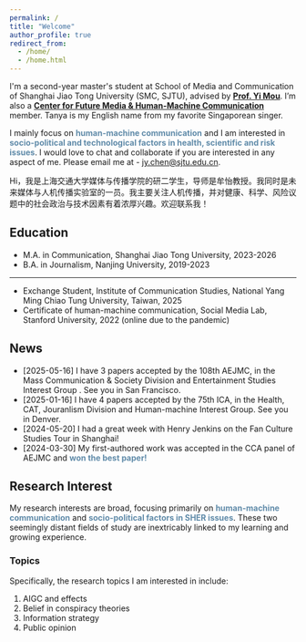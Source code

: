 ```yaml
---
permalink: /
title: "Welcome"
author_profile: true
redirect_from: 
  - /home/
  - /home.html
---
```

<style>
    /* 强制拓宽本页面的主内容区域 */
    .page__inner-wrap {
        max-width: 1600px !important;
    }

    /* 保留：为你名字创建的专属样式 */
    .my-name {
        color:#608ba9; /* shiwen Blue */
        font-weight: 700;  /* 粗体 */
    }
</style>



I'm a second-year master's student at School of Media and Communication of Shanghai Jiao Tong University  (SMC, SJTU), advised by **[Prof. Yi Mou](https://cfmhmc.github.io/yimou.github.io/)**. I’m also a **[Center for Future Media & Human-Machine Communication](https://cfmhmc.github.io/)** member. Tanya is my English name from my favorite Singaporean singer. 

I mainly focus on <span class="my-name">human-machine communication</span> and I am interested in <span class="my-name">socio-political and technological factors in health, scientific and risk issues</span>. I would love to chat and collaborate if you are interested in any aspect of me. Please email me at - jy.chen@sjtu.edu.cn.

Hi，我是上海交通大学媒体与传播学院的研二学生，导师是牟怡教授。我同时是未来媒体与人机传播实验室的一员。我主要关注人机传播，并对健康、科学、风险议题中的社会政治与技术因素有着浓厚兴趣。欢迎联系我！

## Education
- M.A. in Communication, Shanghai Jiao Tong University, 2023-2026
- B.A. in Journalism, Nanjing University, 2019-2023
 
***

- Exchange Student, Institute of Communication Studies, National Yang Ming Chiao Tung University, Taiwan, 2025
- Certificate of human-machine communication, Social Media Lab, Stanford University, 2022 (online due to the pandemic)

## News
* [2025-05-16] I have 3 papers accepted by the 108th AEJMC, in the Mass Communication & Society Division and Entertainment Studies Interest Group . See you in San Francisco.
* [2025-01-16] I have 4 papers accepted by the 75th ICA, in the Health, CAT, Jouranlism Division and Human-machine Interest Group. See you in Denver.
* [2024-05-20]  I had a great week with Henry Jenkins on the Fan Culture Studies Tour in Shanghai!
* [2024-03-30]  My first-authored work was accepted in the CCA panel of AEJMC and <span class="my-name">won the best paper!</span> 

## Research Interest
My research interests are broad, focusing primarily on <span class="my-name">human-machine communication</span> and <span class="my-name">socio-political factors in SHER issues</span>. These two seemingly distant fields of study are inextricably linked to my learning and growing experience.

### Topics
Specifically, the research topics I am interested in include:
1. AIGC and effects
2. Belief in conspiracy theories
4. Information strategy
5. Public opinion
